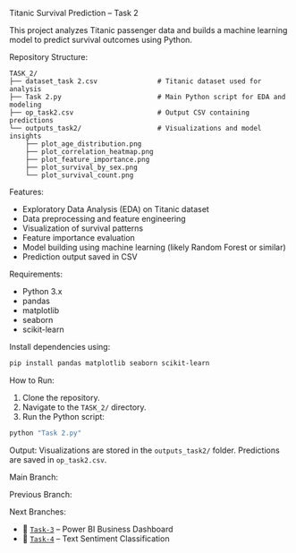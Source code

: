 Titanic Survival Prediction – Task 2

This project analyzes Titanic passenger data and builds a machine learning model to predict survival outcomes using Python.

Repository Structure:
```
TASK_2/
├── dataset_task 2.csv               # Titanic dataset used for analysis
├── Task 2.py                        # Main Python script for EDA and modeling
├── op_task2.csv                     # Output CSV containing predictions
└── outputs_task2/                   # Visualizations and model insights
    ├── plot_age_distribution.png
    ├── plot_correlation_heatmap.png
    ├── plot_feature_importance.png
    ├── plot_survival_by_sex.png
    └── plot_survival_count.png
```

Features:
* Exploratory Data Analysis (EDA) on Titanic dataset
* Data preprocessing and feature engineering
* Visualization of survival patterns
* Feature importance evaluation
* Model building using machine learning (likely Random Forest or similar)
* Prediction output saved in CSV

Requirements:
* Python 3.x
* pandas
* matplotlib
* seaborn
* scikit-learn

Install dependencies using:
```bash
pip install pandas matplotlib seaborn scikit-learn
```

How to Run:
1. Clone the repository.
2. Navigate to the `TASK_2/` directory.
3. Run the Python script:
```bash
python "Task 2.py"
```

Output:
Visualizations are stored in the `outputs_task2/` folder.
Predictions are saved in `op_task2.csv`.

Main Branch:


Previous Branch:


Next Branches:
* 🔁 [`Task-3`](https://github.com/rishibhardwaj90/CODTECH-Rishi/tree/Task-3) – Power BI Business Dashboard
* 🔁 [`Task-4`](https://github.com/rishibhardwaj90/CODTECH-Rishi/tree/Task-4) – Text Sentiment Classification
